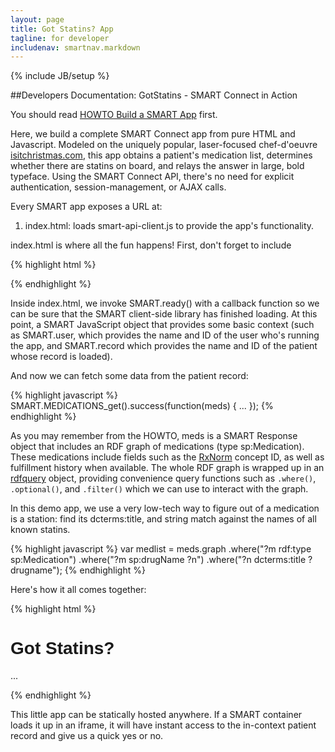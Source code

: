 ```yaml
---
layout: page
title: Got Statins? App
tagline: for developer
includenav: smartnav.markdown
---
```

{% include JB/setup %}

<div id="toc"> </div>


##Developers Documentation: GotStatins - SMART Connect in Action

You should read [HOWTO Build a SMART App](../build_a_smart_app) first.

Here, we build a complete SMART Connect app from pure HTML and Javascript. Modeled on the uniquely popular, laser-focused chef-d'oeuvre [isitchristmas.com](http://isitchristmas.com/), this app obtains a patient's medication list, determines whether there are statins on board, and relays the answer in large, bold typeface. Using the SMART Connect API, there's no need for explicit authentication, session-management, or AJAX calls. 

Every SMART app exposes a URL at: 

<ol><li>
index.html: loads smart-api-client.js to provide the app's functionality.</li></ol>

index.html is where all the fun happens! First, don't forget to include 

{% highlight html %}
<script src="http://sample-apps.smartplatforms.org/framework/smart/scripts/smart-api-client.js"></script>
{% endhighlight  %}

Inside index.html, we invoke SMART.ready() with a callback function so we can be sure that the SMART client-side library has finished loading. At this point, a SMART JavaScript object that provides some basic context (such as SMART.user, which provides the name and ID of the user who's running the app, and SMART.record which provides the name and ID of the patient whose record is loaded).

And now we can fetch some data from the patient record: 

{% highlight javascript %}
SMART.MEDICATIONS_get().success(function(meds) { ... });
{% endhighlight  %}

As you may remember from the HOWTO, meds is a SMART Response object that includes an RDF graph of medications (type sp:Medication). These medications include fields such as the [RxNorm](http://wiki.chip.org/smart-project/index.php/Developers_Documentation:_RDF_Data) concept ID, as well as fulfillment history when available. The whole RDF graph is wrapped up in an [rdfquery](http://code.google.com/p/rdfquery/) object, providing convenience query functions such as `.where()`, `.optional()`, and `.filter()` which we can use to interact with the graph. 

In this demo app, we use a very low-tech way to figure out of a medication is a station: find its dcterms:title, and string match against the names of all known statins. 

{% highlight javascript %}
var medlist = meds.graph
                     .where("?m rdf:type sp:Medication")
                     .where("?m sp:drugName ?n")
                     .where("?n dcterms:title ?drugname");
{% endhighlight  %}

Here's how it all comes together: 


{% highlight html %}
<!DOCTYPE html>
<html>
<head>
<title>Got Statins?</title>
</head>
<body>

<h1 style="font-family: Arial, sans-serif;">Got Statins?</h1>
<a id="TheAnswer">
...
</a>
<script src="http://sample-apps.smartplatforms.org/framework/smart/scripts/smart-api-client.js"></script>
<script>

SMART.ready(function(){

    SMART.MEDICATIONS_get().success(function(meds) {

        var medlist = meds.graph
        .where("?m rdf:type sp:Medication")
        .where("?m sp:drugName ?dn")
        .where("?dn dcterms:title ?drugname");
        var answer = false;

        for (var i = 0; i < medlist.length; i++) {
            console.log(medlist[i].drugname.value);
            if (is_a_statin(medlist[i].drugname.value))
                answer = true;
        }

        document.getElementById("TheAnswer").innerHTML = answer ? "Yes." : "No.";

    });

    var is_a_statin = function(drug) {
        if (drug.match(/statin/i)) return true;
        if (drug.match(/Advicor/i)) return true;
        if (drug.match(/Altoprev/i)) return true;
        if (drug.match(/Caduet/i)) return true;
        if (drug.match(/Crestor/i)) return true;
        if (drug.match(/Lescol/i)) return true;
        if (drug.match(/Lipitor/i)) return true;
        if (drug.match(/Mevacor/i)) return true;
        if (drug.match(/Pravachol/i)) return true;
        if (drug.match(/Simcor/i)) return true;
        if (drug.match(/Vytorin/i)) return true;
        if (drug.match(/Zocor/i)) return true;

        return false;
    }
});
</script>
</body>
</html>
{% endhighlight  %}

This little app can be statically hosted anywhere. If a SMART container loads it up in an iframe, it will have instant access to the in-context patient record and give us a quick yes or no. 
